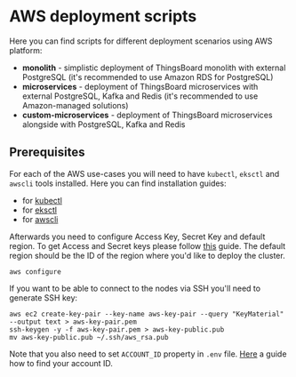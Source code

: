 # AWS deployment scripts

Here you can find scripts for different deployment scenarios using AWS platform:

- **monolith** - simplistic deployment of ThingsBoard monolith with external PostgreSQL (it's recommended to use Amazon RDS for PostgreSQL)
- **microservices** - deployment of ThingsBoard microservices with external PostgreSQL, Kafka and Redis (it's recommended to use Amazon-managed solutions)
- **custom-microservices** - deployment of ThingsBoard microservices alongside with PostgreSQL, Kafka and Redis


## Prerequisites

For each of the AWS use-cases you will need to have `kubectl`, `eksctl` and `awscli` tools installed.
Here you can find installation guides:

- for [kubectl](https://kubernetes.io/docs/tasks/tools/)
- for [eksctl](https://docs.aws.amazon.com/eks/latest/userguide/eksctl.html)
- for [awscli](https://docs.aws.amazon.com/cli/latest/userguide/install-cliv2.html)

Afterwards you need to configure Access Key, Secret Key and default region. 
To get Access and Secret keys please follow [this](https://docs.aws.amazon.com/general/latest/gr/aws-sec-cred-types.html) guide.
The default region should be the ID of the region where you'd like to deploy the cluster.

```
aws configure
```

If you want to be able to connect to the nodes via SSH you'll need to generate SSH key:
```
aws ec2 create-key-pair --key-name aws-key-pair --query "KeyMaterial" --output text > aws-key-pair.pem
ssh-keygen -y -f aws-key-pair.pem > aws-key-public.pub
mv aws-key-public.pub ~/.ssh/aws_rsa.pub
```

Note that you also need to set `ACCOUNT_ID` property in `.env` file.
[Here](https://docs.aws.amazon.com/IAM/latest/UserGuide/console_account-alias.html#FindingYourAWSId) a guide how to find your account ID.

